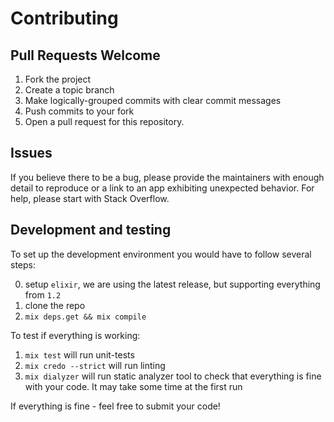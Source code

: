 # Contributing

## Pull Requests Welcome

1. Fork the project
2. Create a topic branch
3. Make logically-grouped commits with clear commit messages
4. Push commits to your fork
5. Open a pull request for this repository.

## Issues

If you believe there to be a bug, please provide the maintainers with enough
detail to reproduce or a link to an app exhibiting unexpected behavior. For
help, please start with Stack Overflow.

## Development and testing

To set up the development environment you would have to follow several steps:

0. setup `elixir`, we are using the latest release, but supporting everything from `1.2`
1. clone the repo
2. `mix deps.get && mix compile`

To test if everything is working:

1. `mix test` will run unit-tests
2. `mix credo --strict` will run linting
3. `mix dialyzer` will run static analyzer tool to check that everything is fine with your code. It may take some time at the first run

If everything is fine - feel free to submit your code!
